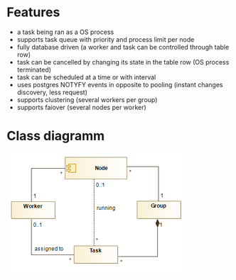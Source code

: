 # Features
* a task being ran as a OS process
* supports task queue with priority and process limit per node
* fully database driven (a worker and task can be controlled through table row)
* task can be cancelled by changing its state in the table row (OS process terminated)
* task can be scheduled at a time or with interval
* uses postgres NOTYFY events in opposite to pooling (instant changes discovery, less request)
* supports clustering (several workers per group)
* supports faiover (several nodes per worker)


# Class diagramm
![](doc/classes.png)
